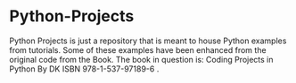 # Python-Projects
Python Projects is just a repository that is meant to house Python examples from tutorials.
Some of these examples have been enhanced from the original code from the Book. The book in question is: Coding Projects in Python By DK ISBN 978-1-537-97189-6 .
